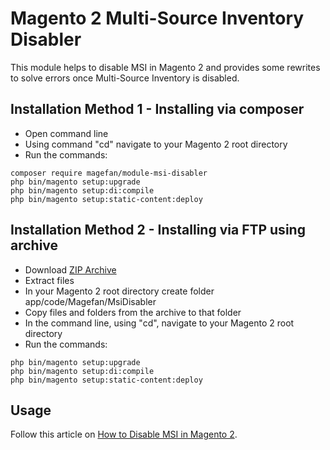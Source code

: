 # Magento 2 Multi-Source Inventory Disabler

This module helps to disable MSI in Magento 2 and provides some rewrites to solve errors once Multi-Source Inventory is disabled.

## Installation Method 1 - Installing via composer
  * Open command line
  * Using command "cd" navigate to your Magento 2 root directory
  * Run the commands:
  
```
composer require magefan/module-msi-disabler
php bin/magento setup:upgrade
php bin/magento setup:di:compile
php bin/magento setup:static-content:deploy
```

## Installation Method 2 - Installing via FTP using archive
  * Download [ZIP Archive](https://github.com/magefan/module-msi-disabler/archive/main.zip)
  * Extract files
  * In your Magento 2 root directory create folder app/code/Magefan/MsiDisabler
  * Copy files and folders from the archive to that folder
  * In the command line, using "cd", navigate to your Magento 2 root directory
  * Run the commands:
```
php bin/magento setup:upgrade
php bin/magento setup:di:compile
php bin/magento setup:static-content:deploy
```
## Usage

Follow this article on [How to Disable MSI in Magento 2](https://magefan.com/blog/disable-msi-in-magento-2).
